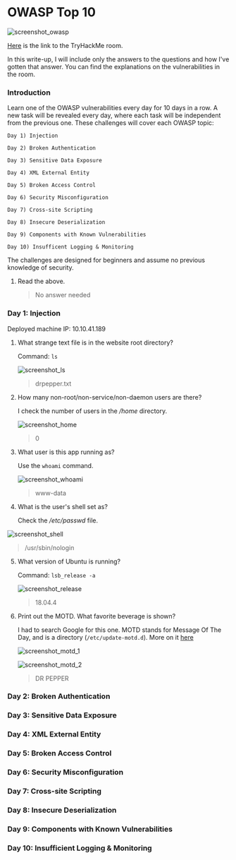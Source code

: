 # OWASP Top 10

![screenshot_owasp]()


[Here](https://tryhackme.com/room/owasptop10) is the link to the TryHackMe room.

In this write-up, I will include only the answers to the questions and how I've gotten that answer. You can find the explanations on the vulnerabilities in the room.

### Introduction

Learn one of the OWASP vulnerabilities every day for 10 days in a row. A new task will be revealed every day, where each task will be independent from the previous one. These challenges will cover each OWASP topic:


    Day 1) Injection

    Day 2) Broken Authentication

    Day 3) Sensitive Data Exposure

    Day 4) XML External Entity

    Day 5) Broken Access Control

    Day 6) Security Misconfiguration

    Day 7) Cross-site Scripting

    Day 8) Insecure Deserialization

    Day 9) Components with Known Vulnerabilities

    Day 10) Insufficent Logging & Monitoring


The challenges are designed for beginners and assume no previous knowledge of security.

1. Read the above.

   > No answer needed

### Day 1: Injection

Deployed machine IP: 10.10.41.189

1. What strange text file is in the website root directory?

   Command: `ls`

   ![screenshot_ls](/room_owasp/screenshots/day01/ls.png?raw=true)

   > drpepper.txt

2. How many non-root/non-service/non-daemon users are there?

   I check the number of users in the */home* directory.

   ![screenshot_home](/room_owasp/screenshots/day01/home.png?raw=true)

   > 0

3. What user is this app running as?

   Use the `whoami` command.

   ![screenshot_whoami](/room_owasp/screenshots/day01/whoami.png?raw=true)

   > www-data

4. What is the user's shell set as?

   Check the */etc/passwd* file.

  ![screenshot_shell](/room_owasp/screenshots/day01/shell.png?raw=true)

  > /usr/sbin/nologin
 
5. What version of Ubuntu is running?

   Command: `lsb_release -a`

   ![screenshot_release](/room_owasp/screenshots/day01/release.png?raw=true)

   > 18.04.4

6. Print out the MOTD.  What favorite beverage is shown?

   I had to search Google for this one. MOTD stands for Message Of The Day, and is a directory (`/etc/update-motd.d`). More on it [here](http://manpages.ubuntu.com/manpages/eoan/en/man5/update-motd.5.html)

   ![screenshot_motd_1](/room_owasp/screenshots/day01/motd_1.png?raw=true)

   ![screenshot_motd_2](/room_owasp/screenshots/day01/motd_2.png?raw=true)

   > DR PEPPER

### Day 2: Broken Authentication
### Day 3: Sensitive Data Exposure
### Day 4: XML External Entity
### Day 5: Broken Access Control
### Day 6: Security Misconfiguration
### Day 7: Cross-site Scripting
### Day 8: Insecure Deserialization
### Day 9: Components with Known Vulnerabilities
### Day 10: Insufficient Logging & Monitoring

